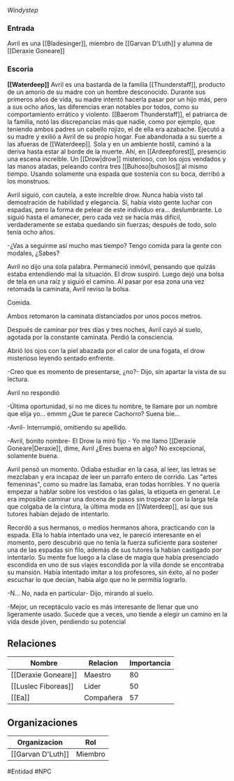*Windystep*


### Entrada
Avril es una [[Bladesinger]], miembro de [[Garvan D'Luth]] y alumna de [[Deraxie Goneare]]

### Escoria
**[[Waterdeep]]**
Avril es una bastarda de la familia [[Thunderstaff]], producto de un amorío de su madre con un hombre desconocido. Durante sus primeros años de vida, su madre intentó hacerla pasar por un hijo más, pero a sus ocho años, las diferencias eran notables por todos, como su comportamiento errático y violento. [[Baerom Thunderstaff]], el patriarca de la familia, notó las discrepancias más que nadie, como por ejemplo, que teniendo ambos padres un cabello rojizo, el de ella era azabache.
Ejecutó a su madre y exilió a Avril de su propio hogar. Fue abandonada a su suerte a las afueras de [[Waterdeep]].
Sola y en un ambiente hostil, caminó a la deriva hasta estar al borde de la muerte. Ahí, en [[Ardeepforest]], presencio una escena increíble. Un [[Drow|drow]] misterioso, con los ojos vendados y las manos atadas, peleando contra tres [[Buhoso|buhosos]] al mismo tiempo. Usando solamente una espada que sostenía con su boca, derribó a los monstruos.

Avril siguió, con cautela, a este increíble drow. Nunca había visto tal demostración de habilidad y elegancia. Sí, había visto gente luchar con espadas, pero la forma de pelear de este individuo era... deslumbrante. Lo siguió hasta el amanecer, pero cada vez se hacía más difícil, verdaderamente se estaba quedando sin fuerzas; después de todo, solo tenía ocho años.

-¿Vas a seguirme así mucho mas tiempo? Tengo comida para la gente con modales, ¿Sabes?

Avril no dijo una sola palabra. Permaneció inmóvil, pensando que quizás estaba entendiendo mal la situación. El drow suspiró. Luego dejó una bolsa de tela en una raíz y siguió el camino. Al pasar por esa zona una vez retomada la caminata, Avril reviso la bolsa.

Comida. 

Ambos retomaron la caminata distanciados por unos pocos metros.

Después de caminar por tres días y tres noches, Avril cayó al suelo, agotada por la constante caminata. Perdió la consciencia.

Abrió los ojos con la piel abazada por el calor de una fogata, el drow misterioso leyendo sentado enfrente.

-Creo que es momento de presentarse, ¿no?- Dijo, sin apartar la vista de su lectura.

Avril no respondió

-Última oportunidad, si no me dices tu nombre, te llamare por un nombre que elija yo... emmm ¿Que te parece Cachorro? Suena bie...

-Avril- Interrumpió, omitiendo su apellido.

-Avril, bonito nombre- El Drow la miró fijo - Yo me llamo [[Deraxie Goneare|Deraxie]], dime, Avril ¿Eres buena en algo? No excepcional, solamente buena.

Avril pensó un momento. Odiaba estudiar en la casa, al leer, las letras se mezclaban y era incapaz de leer un parrafo entero de corrido. Las "artes femeninas", como su madre las llamaba, eran todas horribles. Y no quería empezar a hablar sobre los vestidos o las galas, la etiqueta en general. Le era imposible caminar una docena de pasos sin tropezar con la larga tela que colgaba de la cintura, la última moda en [[Waterdeep]], así que sus tutores habían dejado de intentarlo.

Recordó a sus hermanos, o medios hermanos ahora, practicando con la espada. Ella lo había intentado una vez, le pareció interesante en el momento, pero descubrió que no tenía la fuerza suficiente para sostener una de las espadas sin filo, además de sus tutores la habían castigado por intentarlo. Su mente fue luego a la clase de magia que había presenciado escondida en uno de sus viajes escondida por la villa donde se encontraba su mansión. Había intentado imitar a los profesores, sin éxito, al no poder escuchar lo que decían, había algo que no le permitía lograrlo.

-N... No, nada en particular- Dijo, mirando al suelo.

-Mejor, un receptáculo vacío es más interesante de llenar que uno ligeramente usado. Sucede que a veces, uno tiende a elegir un camino en la vida desde jóven, perdiendo su potencial 

## Relaciones

| Nombre              | Relacion  | Importancia |
| ------------------- | --------- | ----------- |
| [[Deraxie Goneare]] | Maestro   | 80          |
| [[Luslec Fiboreas]] | Líder     | 50          |
| [[Ea]]              | Compañera | 57            |

## Organizaciones

| Organizacion      | Rol     | 
| ----------------- | ------- | 
| [[Garvan D'Luth]] | Miembro | 

#Entidad #NPC

